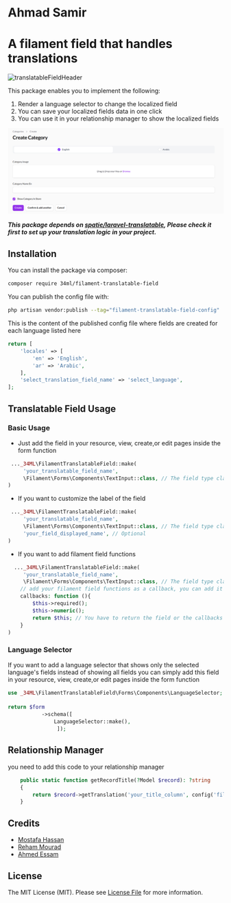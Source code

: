 # Ahmad Samir
# A filament field that handles translations
![translatableFieldHeader](https://raw.githubusercontent.com/34ML/Filament-Translatable-Field/main/resources/images/Filament-Translatable-Field.jpg)


This package enables you to implement the following:

1. Render a language selector to change the localized field
2. You can save your localized fields data in one click
3. You can use it in your relationship manager to show the localized fields

![translatableField](https://raw.githubusercontent.com/34ML/Filament-Translatable-Field/main/resources/images/FullComponent.png)


***This package depends on [spatie/laravel-translatable](https://github.com/spatie/laravel-translatable), Please check it first to set up your translation logic in your project.***
## Installation

You can install the package via composer:

```bash
composer require 34ml/filament-translatable-field
```

You can publish the config file with:

```bash
php artisan vendor:publish --tag="filament-translatable-field-config"
```

This is the content of the published config file where fields are created for each language listed here
```php
return [
    'locales' => [
        'en' => 'English',
        'ar' => 'Arabic',
    ],
    'select_translation_field_name' => 'select_language',
];
```

## Translatable Field Usage
### Basic Usage

* Just add the field in your resource, view, create,or edit pages inside the form function
```php
 ..._34ML\FilamentTranslatableField::make(
     'your_translatable_field_name',
     \Filament\Forms\Components\TextInput::class, // The field type class 
)
```
* If you want to customize the label of the field
```php
 ..._34ML\FilamentTranslatableField::make(
     'your_translatable_field_name',
     \Filament\Forms\Components\TextInput::class, // The field type class
     'your_field_displayed_name', // Optional
)
```

* If you want to add filament field functions
```php
  ..._34ML\FilamentTranslatableField::make(
     'your_translatable_field_name',
     \Filament\Forms\Components\TextInput::class, // The field type class 
    // add your filament field functions as a callback, you can add it as one function
    callbacks: function (){
        $this->required();
        $this->numeric();
        return $this; // You have to return the field or the callbacks won't work
    }
)
```

### Language Selector
If you want to add a language selector that shows only the selected language's fields instead of showing all fields 
you can simply add this field in your resource, view, create,or edit pages inside the form function

```php
use _34ML\FilamentTranslatableField\Forms\Components\LanguageSelector;

return $form
           ->schema([
               LanguageSelector::make(),
                ]);
```
## Relationship Manager
you need to add this code to your relationship manager
```php
    public static function getRecordTitle(?Model $record): ?string
    {
        return $record->getTranslation('your_title_column', config('filament-translatable-field.locales')[0]);
    }
```
## Credits

- [Mostafa Hassan](https://github.com/MostafaHassan1)
- [Reham Mourad](https://github.com/RehamMourad)
- [Ahmed Essam](https://github.com/aessam13)

## License

The MIT License (MIT). Please see [License File](LICENSE.md) for more information.

